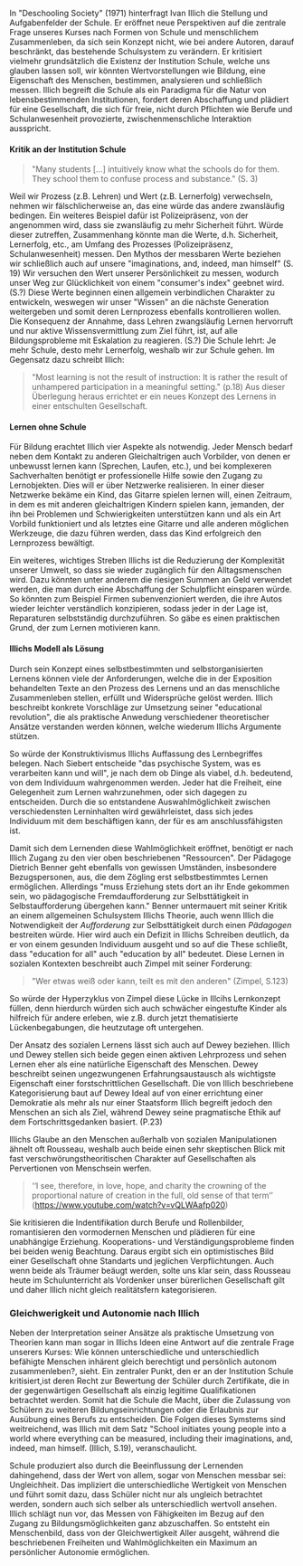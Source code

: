 In "Deschooling Society" (1971) hinterfragt Ivan Illich die Stellung und Aufgabenfelder der Schule.
Er eröffnet neue Perspektiven auf die zentrale Frage unseres Kurses nach Formen von Schule und menschlichem Zusammenleben, da sich sein Konzept nicht, wie bei andere Autoren, darauf beschränkt, das bestehende Schulsystem zu verändern.
Er kritisiert vielmehr grundsätzlich die Existenz der Institution Schule, welche uns glauben lassen soll, wir könnten Wertvorstellungen wie Bildung, eine Eigenschaft des Menschen, bestimmen, analysieren und schließlich messen.
Illich begreift die Schule als ein Paradigma für die Natur von lebensbestimmenden Institutionen, fordert deren Abschaffung und plädiert für eine Gesellschaft, die sich für freie, nicht durch Pflichten wie Berufe und Schulanwesenheit provozierte, zwischenmenschliche Interaktion ausspricht.

#### Kritik an der Institution Schule

>"Many students [...] intuitively know what the schools do for them. They school them to confuse process and substance." (S. 3)

Weil wir Prozess (z.B. Lehren) und Wert (z.B. Lernerfolg) verwechseln, nehmen wir fälschlicherweise an, das eine würde das andere zwansläufig bedingen.
Ein weiteres Beispiel dafür ist Polizeipräsenz, von der angenommen wird, dass sie zwansläufig zu mehr Sicherheit führt.
Würde dieser zutreffen, Zusammenhang könnte man die Werte, d.h. Sicherheit, Lernerfolg, etc., am Umfang des Prozesses (Polizeipräsenz, Schulanwesenheit) messen.
Den Mythos der messbaren Werte beziehen wir schließlich auch auf unsere "imaginations, and, indeed, man himself" (S. 19)
Wir versuchen den Wert unserer Persönlichkeit zu messen, wodurch unser Weg zur Glücklichkeit von einem "consumer's index" geebnet wird. (S.?)
Diese Werte beginnen einen allgemein verbindlichen Charakter zu entwickeln, weswegen wir unser "Wissen" an die nächste Generation weitergeben und somit deren Lernprozess ebenfalls kontrollieren wollen.
Die Konsequenz der Annahme, dass Lehren zwangsläufig Lernen hervorruft und nur aktive Wissensvermittlung zum Ziel führt, ist, auf alle Bildungsprobleme mit Eskalation zu reagieren. (S.?)
Die Schule lehrt: Je mehr Schule, desto mehr Lernerfolg, weshalb wir zur Schule gehen.
Im Gegensatz dazu schreibt Illich:
>"Most learning is not the result of instruction: It is rather the result of unhampered participation in a meaningful setting." (p.18)
Aus dieser Überlegung heraus errichtet er ein neues Konzept des Lernens in einer entschulten Gesellschaft.

#### Lernen ohne Schule

Für Bildung erachtet Illich vier Aspekte als notwendig.
Jeder Mensch bedarf neben dem Kontakt zu anderen Gleichaltrigen auch Vorbilder, von denen er unbewusst lernen kann (Sprechen, Laufen, etc.), und bei komplexeren Sachverhalten benötigt er professionelle Hilfe sowie den Zugang zu Lernobjekten.
Dies will er über Netzwerke realisieren.
In einer dieser Netzwerke bekäme ein Kind, das Gitarre spielen lernen will, einen Zeitraum, in dem es mit anderen gleichaltrigen Kindern spielen kann, jemanden, der ihn bei Problemen und Schwierigkeiten unterstützen kann und als ein Art Vorbild funktioniert und als letztes eine Gitarre und alle anderen möglichen Werkzeuge, die dazu führen werden, dass das Kind erfolgreich den Lernprozess bewältigt.

Ein weiteres, wichtiges Streben Illichs ist die Reduzierung der Komplexität unserer Umwelt, so dass sie wieder zugänglich für den Alltagsmenschen wird.
Dazu könnten unter anderem die riesigen Summen an Geld verwendet werden, die man durch eine Abschaffung der Schulpflicht einsparen würde.
So könnten zum Beispiel Firmen subenvenzioniert werden, die ihre Autos wieder leichter verständlich konzipieren, sodass jeder in der Lage ist, Reparaturen selbstständig durchzuführen.
So gäbe es einen praktischen Grund, der zum Lernen motivieren kann.


#### Illichs Modell als Lösung

Durch sein Konzept eines selbstbestimmten und selbstorganisierten Lernens können viele der Anforderungen, welche die in der Exposition behandelten Texte an den Prozess des Lernens und an das menschliche Zusammenleben stellen, erfüllt und Widersprüche gelöst werden.
Illich beschreibt konkrete Vorschläge zur Umsetzung seiner "educational revolution", die als praktische Anwedung verschiedener theoretischer Ansätze verstanden werden können, welche wiederum Illichs Argumente stützen.

So würde der Konstruktivismus Illichs Auffassung des Lernbegriffes belegen.
Nach Siebert entscheide "das psychische System, was es verarbeiten kann und will", je nach dem ob Dinge als viabel, d.h. bedeutend, von dem Individuum wahrgenommen werden.
Jeder hat die Freiheit, eine Gelegenheit zum Lernen wahrzunehmen, oder sich dagegen zu entscheiden.
Durch die so entstandene Auswahlmöglichkeit zwischen verschiedensten Lerninhalten wird gewährleistet, dass sich jedes Individuum mit dem beschäftigen kann, der für es am anschlussfähigsten ist.


Damit sich dem Lernenden diese Wahlmöglichkeit eröffnet, benötigt er nach Illich Zugang zu den vier oben beschriebenen "Ressourcen". Der Pädagoge Dietrich Benner geht ebenfalls von gewissen Umständen, insbesondere Bezugspersonen, aus, die dem Zögling erst selbstbestimmtes Lernen ermöglichen.
Allerdings "muss Erziehung stets dort an ihr Ende gekommen sein, wo pädagogische Fremdaufforderung zur Selbsttätigkeit in Selbstaufforderung übergehen kann."
Benner untermauert mit seiner Kritik an einem allgemeinen Schulsystem Illichs Theorie, auch wenn Illich die Notwendigkeit der *Aufforderung* zur Selbsttätigkeit durch einen *Pädagogen* bestreiten würde.
Hier wird auch ein Defizit in Illichs Schreiben deutlich, da er von einem gesunden Individuum ausgeht und so auf die These schließt, dass "education for all" auch "education by all" bedeutet.
Diese Lernen in sozialen Kontexten beschreibt auch Zimpel mit seiner Forderung:
>"Wer etwas weiß oder kann, teilt es mit den anderen" (Zimpel, S.123)

So würde der Hyperzyklus von Zimpel diese Lücke in Illcihs Lernkonzept füllen, denn hierdurch würden sich auch schwächer eingestufte Kinder als hilfreich für andere erleben, wie z.B. durch jetzt thematisierte Lückenbegabungen, die heutzutage oft untergehen.

Der Ansatz des sozialen Lernens lässt sich auch auf Dewey beziehen. Illich und Dewey stellen sich beide gegen einen aktiven Lehrprozess und sehen Lernen eher als eine natürliche Eigenschaft des Menschen.
Dewey beschreibt seinen ungezwungenen Erfahrungsaustausch als wichtigste Eigenschaft einer forstschrittlichen Gesellschaft.
Die von Illich beschriebene Kategorisierung baut auf Dewey Ideal auf von einer errichtung einer Demokratie als mehr als nur einer Staatsform
Illich begreift jedoch den Menschen an sich als Ziel, während Dewey seine pragmatische Ethik auf dem Fortschrittsgedanken basiert. (P.23)

Illichs Glaube an den Menschen außerhalb von sozialen Manipulationen ähnelt oft Rousseau, weshalb auch beide einen sehr skeptischen Blick mit fast verschwörungstheoritischen Charakter auf Gesellschaften als Pervertionen von Menschsein werfen.
>‘‘I see, therefore, in love, hope, and charity the crowning of the proportional nature
of creation in the full, old sense of that term’’ (https://www.youtube.com/watch?v=vQLWAafp020)

Sie kritisieren die Indentifikation durch Berufe und Rollenbilder, romantisieren den vormodernen Menschen
und  plädieren für eine unabhängige Erziehung.
Kooperations- und Verständigungsprobleme finden bei beiden wenig Beachtung.
Daraus ergibt sich ein optimistisches Bild einer Gesellschaft ohne Standarts und jeglichen Verpflichtungen.
Auch wenn beide als Träumer beäugt werden, solte uns klar sein, dass Rousseau heute im Schulunterricht als Vordenker unser bürerlichen Gesellschaft gilt und daher Illich nicht gleich realitätsfern kategorisieren.


### Gleichwerigkeit und Autonomie nach Illich

Neben der Interpretation seiner Ansätze als praktische Umsetzung von Theorien kann man sogar in Illichs Ideen eine Antwort auf die zentrale Frage unserers Kurses: Wie können unterschiedliche und unterschiedlich befähigte Menschen inhärent gleich berechtigt und persönlich autonom zusammenleben?, sieht.
Ein zentraler Punkt, den er an der Institution Schule kritisiert,ist deren Recht zur Bewertung der Schüler durch Zertifikate, die in der gegenwärtigen Gesellschaft als einzig legitime Qualifikationen betrachtet werden.
Somit hat die Schule die Macht, über die Zulassung von Schülern zu weiteren Bildungseinrichtungen oder die Erlaubnis zur Ausübung eines Berufs zu entscheiden.
Die Folgen dieses Symstems sind weitreichend, was Illich mit dem Satz "School initiates young people into a world where everything can be measured, including their imaginations, and, indeed, man himself. (Illich, S.19), veranschaulicht.

Schule produziert also durch die Beeinflussung der Lernenden dahingehend, dass der Wert von allem, sogar von Menschen messbar sei: Ungleichheit.
Das impliziert die unterschiedliche Wertigkeit von Menschen und führt somit dazu, dass Schüler nicht nur als ungleich betrachtet werden, sondern auch sich selber als unterschiedlich wertvoll ansehen.
Illich schlägt nun vor, das Messen von Fähigkeiten im Bezug auf den Zugang zu Bildungsmöglichkeiten ganz abzuschaffen.
So entsteht ein Menschenbild, dass von der Gleichwertigkeit Aller ausgeht, während die beschriebenen Freiheiten und Wahlmöglichkeiten ein Maximum an persönlicher Autonomie ermöglichen.
